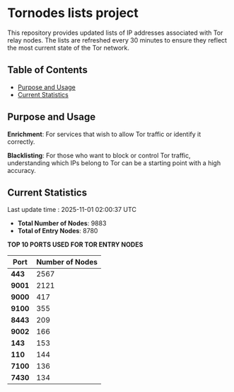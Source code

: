 # Tornodes lists project

This repository provides updated lists of IP addresses associated with Tor relay nodes. The lists are refreshed every 30 minutes to ensure they reflect the most current state of the Tor network.

## Table of Contents

- [Purpose and Usage](#purpose-and-usage)
- [Current Statistics](#current-statistics)


## Purpose and Usage

**Enrichment**: For services that wish to allow Tor traffic or identify it correctly.

**Blacklisting**: For those who want to block or control Tor traffic, understanding which IPs belong to Tor can be a starting point with a high accuracy.

## Current Statistics

Last update time : 2025-11-01 02:00:37 UTC

- **Total Number of Nodes**: 9883
- **Total of Entry Nodes**: 8780

**TOP 10 PORTS USED FOR TOR ENTRY NODES**

| **Port** | **Number of Nodes** |
|------|-----------------|
| **443**   | 2567  |
| **9001**   | 2121  |
| **9000**   | 417  |
| **9100**   | 355  |
| **8443**   | 209  |
| **9002**   | 166  |
| **143**   | 153  |
| **110**   | 144  |
| **7100**   | 136  |
| **7430**   | 134  |

